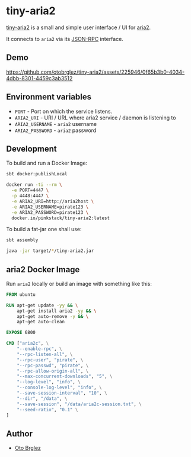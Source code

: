 # tiny-aria2

[tiny-aria2][tiny-aria2] is a small and simple user interface / UI for [aria2](https://aria2.github.io/).

It connects to `aria2` via its [JSON-RPC](https://aria2.github.io/manual/en/html/aria2c.htm) interface.

## Demo

https://github.com/otobrglez/tiny-aria2/assets/225946/0f65b3b0-4034-4dbb-8301-4459c3ab3512

## Environment variables

- ```PORT``` - Port on which the service listens.
- ```ARIA2_URI``` - URI / URL where aria2 service / daemon is listening to
- ```ARIA2_USERNAME``` - `aria2` username
- ```ARIA2_PASSWORD``` - `aria2` password

## Development

To build and run a Docker Image:

```bash
sbt docker:publishLocal

docker run -ti --rm \
  -e PORT=4447 \
  -p 4448:4447 \
  -e ARIA2_URI=http://aria2host \
  -e ARIA2_USERNAME=pirate123 \
  -e ARIA2_PASSWORD=pirate123 \
  docker.io/pinkstack/tiny-aria2:latest
```

To build a fat-jar one shall use:

```bash
sbt assembly

java -jar target/*/tiny-aria2.jar
```

## aria2 Docker Image

Run `aria2` locally or build an image with something like this:

```Dockerfile
FROM ubuntu

RUN apt-get update -yy && \
    apt-get install aria2 -yy && \
    apt-get auto-remove -y && \
    apt-get auto-clean

EXPOSE 6800

CMD ["aria2c", \
    "--enable-rpc", \
    "--rpc-listen-all", \
    "--rpc-user", "pirate", \
    "--rpc-passwd", "pirate", \
    "--rpc-allow-origin-all", \
    "--max-concurrent-downloads", "5", \
    "--log-level", "info", \
    "--console-log-level", "info", \
    "--save-session-interval", "10", \
    "--dir", "/data", \
    "--save-session", "/data/aria2c-session.txt", \
    "--seed-ratio", "0.1" \
]
```

## Author

- [Oto Brglez](https://github.com/otobrglez)

[tiny-aria2]: https://github.com/otobrglez/tiny-aria2
